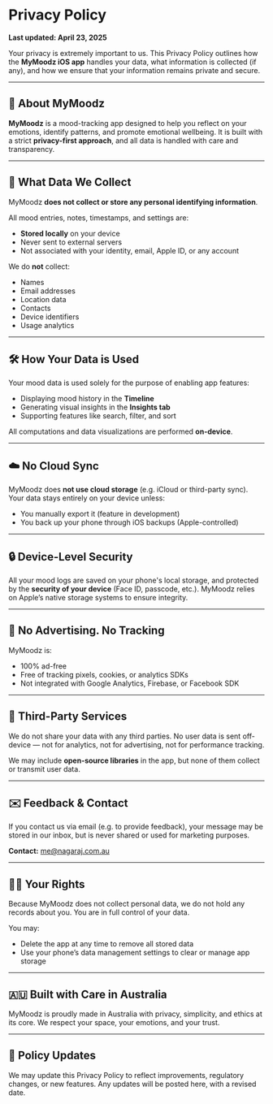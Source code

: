 # Privacy Policy

**Last updated: April 23, 2025**

Your privacy is extremely important to us. This Privacy Policy outlines how the **MyMoodz iOS app** handles your data, what information is collected (if any), and how we ensure that your information remains private and secure.

---

## 📱 About MyMoodz

**MyMoodz** is a mood-tracking app designed to help you reflect on your emotions, identify patterns, and promote emotional wellbeing. It is built with a strict **privacy-first approach**, and all data is handled with care and transparency.

---

## 🧾 What Data We Collect

MyMoodz **does not collect or store any personal identifying information**.

All mood entries, notes, timestamps, and settings are:

- **Stored locally** on your device  
- Never sent to external servers  
- Not associated with your identity, email, Apple ID, or any account  

We do **not** collect:

- Names  
- Email addresses  
- Location data  
- Contacts  
- Device identifiers  
- Usage analytics  

---

## 🛠️ How Your Data is Used

Your mood data is used solely for the purpose of enabling app features:

- Displaying mood history in the **Timeline**  
- Generating visual insights in the **Insights tab**  
- Supporting features like search, filter, and sort  

All computations and data visualizations are performed **on-device**.

---

## ☁️ No Cloud Sync

MyMoodz does **not use cloud storage** (e.g. iCloud or third-party sync). Your data stays entirely on your device unless:

- You manually export it (feature in development)  
- You back up your phone through iOS backups (Apple-controlled)  

---

## 🔒 Device-Level Security

All your mood logs are saved on your phone's local storage, and protected by the **security of your device** (Face ID, passcode, etc.). MyMoodz relies on Apple’s native storage systems to ensure integrity.

---

## 🎯 No Advertising. No Tracking

MyMoodz is:

- 100% ad-free  
- Free of tracking pixels, cookies, or analytics SDKs  
- Not integrated with Google Analytics, Firebase, or Facebook SDK  

---

## 👥 Third-Party Services

We do not share your data with any third parties. No user data is sent off-device — not for analytics, not for advertising, not for performance tracking.

We may include **open-source libraries** in the app, but none of them collect or transmit user data.

---

## ✉️ Feedback & Contact

If you contact us via email (e.g. to provide feedback), your message may be stored in our inbox, but is never shared or used for marketing purposes.

**Contact:** <me@nagaraj.com.au>

---

## 🧑‍⚖️ Your Rights

Because MyMoodz does not collect personal data, we do not hold any records about you. You are in full control of your data.

You may:

- Delete the app at any time to remove all stored data  
- Use your phone’s data management settings to clear or manage app storage  

---

## 🇦🇺 Built with Care in Australia

MyMoodz is proudly made in Australia with privacy, simplicity, and ethics at its core. We respect your space, your emotions, and your trust.

---

## 🔁 Policy Updates

We may update this Privacy Policy to reflect improvements, regulatory changes, or new features. Any updates will be posted here, with a revised date.
